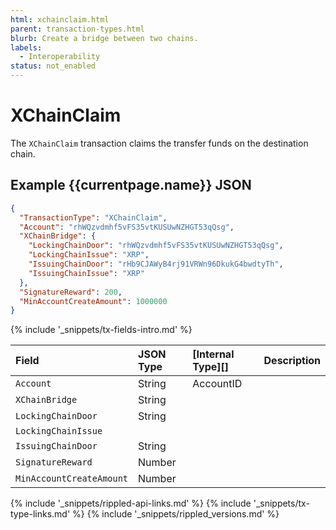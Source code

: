 ```yaml
---
html: xchainclaim.html 
parent: transaction-types.html
blurb: Create a bridge between two chains.
labels:
  - Interoperability
status: not_enabled
---
```

# XChainClaim
<!-- [[Source]](https://github.com/ripple/rippled/blob/xls20/src/ripple/app/tx/impl/NFTokenMint.cpp) -->

The `XChainClaim` transaction claims the transfer funds on the destination chain.


## Example {{currentpage.name}} JSON


```json
{
  "TransactionType": "XChainClaim",
  "Account": "rhWQzvdmhf5vFS35vtKUSUwNZHGT53qQsg",
  "XChainBridge": {
    "LockingChainDoor": "rhWQzvdmhf5vFS35vtKUSUwNZHGT53qQsg",
    "LockingChainIssue": "XRP",
    "IssuingChainDoor": "rHb9CJAWyB4rj91VRWn96DkukG4bwdtyTh",
    "IssuingChainIssue": "XRP"
  },
  "SignatureReward": 200,
  "MinAccountCreateAmount": 1000000
}
```


{% include '_snippets/tx-fields-intro.md' %}

| Field         | JSON Type           | [Internal Type][] | Description        |
|:--------------|:--------------------|:------------------|:-------------------|
| `Account`     | String | AccountID |  |
| `XChainBridge`| String |  |  |
| `LockingChainDoor` | String |  |  |
| `LockingChainIssue` |  |  |  |
| `IssuingChainDoor` | String  |   |   |
| `SignatureReward`  | Number  |   |   |
| `MinAccountCreateAmount`  | Number  |   |   |



<!-- ## Error Cases

In addition to errors that can occur for all transactions, {{currentpage.name}} transactions can result in the following [transaction result codes](transaction-results.html):

| Error Code                    | Description                                  |
|:------------------------------|:---------------------------------------------|
| `temDISABLED`                 | The [NonFungibleTokensV1 amendment][] is not enabled. |
-->


<!--{# common link defs #}-->
{% include '_snippets/rippled-api-links.md' %}
{% include '_snippets/tx-type-links.md' %}
{% include '_snippets/rippled_versions.md' %}
